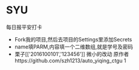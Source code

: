 # SYU
每日报平安打卡

+ Fork我的项目,然后去项目的Settings里添加Secrets
+ name填PARM,内容填一个二维数组,就是学号及密码
+ 栗子[['2016100101','123456']]
 微小的改动
 原作者https://github.com/szh1213/auto_yiqing_ctgu 1

